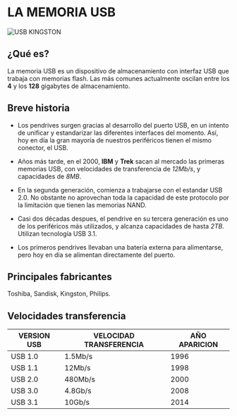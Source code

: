 # LA MEMORIA USB

![USB KINGSTON](https://cdn.shopify.com/s/files/1/0725/0415/products/UltraFlair_Right_retina_large.png?v=1491961163)
## ¿Qué es?
La memoria USB es un dispositivo de almacenamiento con interfaz USB que trabaja con memorias flash. Las más comunes actualmente oscilan entre los **4** y los **128** gigabytes de almacenamiento.

## Breve historia
 
- Los pendrives surgen gracias al desarrollo del puerto USB, en un intento de unificar y estandarizar las diferentes interfaces del momento. Así, hoy en día la gran mayoría de nuestros periféricos tienen el mismo conector, el USB.

- Años más tarde, en el 2000, **IBM** y **Trek** sacan al mercado las primeras memorias USB, con velocidades de transferencia de *12Mb/s*, y capacidades de *8MB*.  

- En la segunda generación, comienza a trabajarse con el estandar USB 2.0. No obstante no aprovechan toda la capacidad de este protocolo por la limitación que tienen las memorias NAND.

- Casi dos décadas despues, el pendrive en su tercera generación es uno de los periféricos más utilizados, y alcanza capacidades de hasta *2TB*. Utilizan tecnología USB 3.1. 

- Los primeros pendrives llevaban una batería externa para alimentarse, pero hoy en día se alimentan directamente del puerto.

## Principales fabricantes

Toshiba, Sandisk, Kingston, Philips.

## Velocidades transferencia

| VERSION USB | VELOCIDAD TRANSFERENCIA | AÑO APARICION |
| ----------- | ----------------------- | ------------- |
| USB 1.0     |        1.5Mb/s          |    1996       |
| USB 1.1     |        12Mb/s           |    1998       |
| USB 2.0     |        480Mb/s          |    2000       |
| USB 3.0     |        4.8Gb/s          |    2008       |
| USB 3.1     |        10Gb/s           |    2014       |
